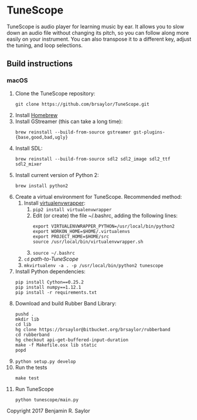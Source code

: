 # TuneScope

TuneScope is audio player for learning music by ear. It allows you to slow down
an audio file without changing its pitch, so you can follow along more easily on
your instrument. You can also transpose it to a different key, adjust the
tuning, and loop selections.

## Build instructions

### macOS

1. Clone the TuneScope repository:
    ```
    git clone https://github.com/brsaylor/TuneScope.git
    ```
1. Install [Homebrew](http://brew.sh/)
1. Install GStreamer (this can take a long time):
    ```
    brew reinstall --build-from-source gstreamer gst-plugins-{base,good,bad,ugly}
    ```
1. Install SDL:
    ```
    brew reinstall --build-from-source sdl2 sdl2_image sdl2_ttf sdl2_mixer
    ```
1. Install current version of Python 2:
    ```
    brew install python2
    ```
1. Create a virtual environment for TuneScope. Recommended method:
    1. Install [virtualenvwrapper](http://virtualenvwrapper.readthedocs.io/):
        1. `pip2 install virtualenvwrapper`
        2. Edit (or create) the file ~/.bashrc, adding the following lines:
            ```
            export VIRTUALENVWRAPPER_PYTHON=/usr/local/bin/python2
            export WORKON_HOME=$HOME/.virtualenvs
            export PROJECT_HOME=$HOME/src
            source /usr/local/bin/virtualenvwrapper.sh
            ```
        3. `source ~/.bashrc`
    2. `cd` _path-to-TuneScope_
    3. `mkvirtualenv -a . -p /usr/local/bin/python2 tunescope`
1. Install Python dependencies:
    ```
    pip install Cython==0.25.2
    pip install numpy==1.12.1
    pip install -r requirements.txt	
    ```
1. Download and build Rubber Band Library:
    ```
    pushd .
    mkdir lib
    cd lib
    hg clone https://brsaylor@bitbucket.org/brsaylor/rubberband
    cd rubberband
    hg checkout api-get-buffered-input-duration
    make -f Makefile.osx lib static
    popd
    ```
1. `python setup.py develop`
1. Run the tests
    ```
    make test
    ```
1. Run TuneScope
    ```
    python tunescope/main.py
    ```

Copyright 2017 Benjamin R. Saylor
